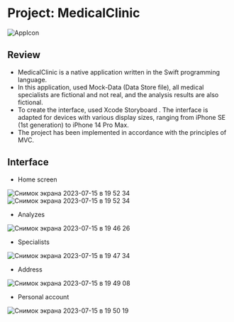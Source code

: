 # Project: MedicalClinic

![AppIcon](https://github.com/Slavk11/MedicalClinic/assets/105375579/3740d4c4-1d93-4af7-89c0-bb5a0ea09f15)

## Review

* MedicalClinic is a native application written in the Swift programming language.
* In this application, used Mock-Data (Data Store file), all medical specialists are fictional and not real, and the analysis results are also fictional.
* To create the interface, used Xcode Storyboard . The interface is adapted for devices with various display sizes, ranging from iPhone SE (1st generation) to iPhone 14 Pro Max.
* The project has been implemented in accordance with the principles of MVC.

## Interface

* Home screen 

![Снимок экрана 2023-07-15 в 19 52 34](https://github.com/Slavk11/MedicalClinic/assets/105375579/1e66a752-f201-403f-8b5b-b6f8ed2c2b20) ![Снимок экрана 2023-07-15 в 19 52 34](https://github.com/Slavk11/MedicalClinic/assets/105375579/1e66a752-f201-403f-8b5b-b6f8ed2c2b20)

* Analyzes

![Снимок экрана 2023-07-15 в 19 46 26](https://github.com/Slavk11/MedicalClinic/assets/105375579/e8b87812-d8f0-4c21-abc7-07975df68e91)

* Specialists

![Снимок экрана 2023-07-15 в 19 47 34](https://github.com/Slavk11/MedicalClinic/assets/105375579/f7b9808c-c0a7-4d38-b51a-a9dd2242ac13)

* Address

![Снимок экрана 2023-07-15 в 19 49 08](https://github.com/Slavk11/MedicalClinic/assets/105375579/79f0140f-45f6-46d3-99e5-870bfca840b8)

* Personal account 

![Снимок экрана 2023-07-15 в 19 50 19](https://github.com/Slavk11/MedicalClinic/assets/105375579/d94f376f-159a-40f6-b0d2-beb49871d7fd)
